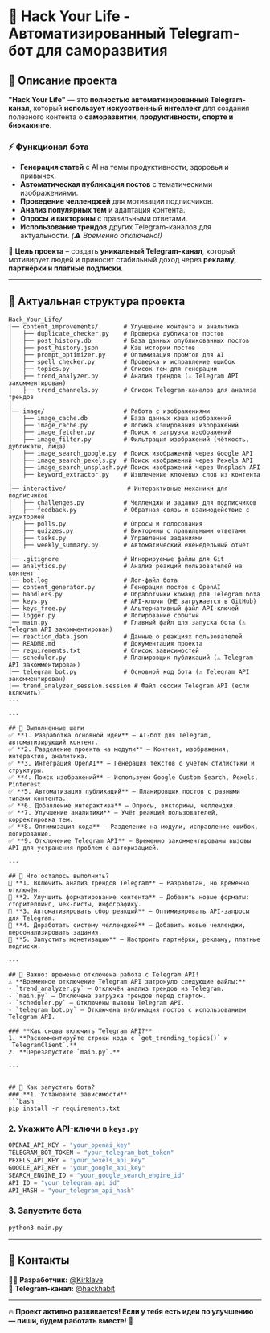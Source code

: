 # 📌 Hack Your Life - Автоматизированный Telegram-бот для саморазвития

## 🚀 Описание проекта
**"Hack Your Life"** — это **полностью автоматизированный Telegram-канал**, который **использует искусственный интеллект** для создания полезного контента о **саморазвитии, продуктивности, спорте и биохакинге**.

### ⚡ Функционал бота
- **Генерация статей** с AI на темы продуктивности, здоровья и привычек.
- **Автоматическая публикация постов** с тематическими изображениями.
- **Проведение челленджей** для мотивации подписчиков.
- **Анализ популярных тем** и адаптация контента.
- **Опросы и викторины** с правильными ответами.
- **Использование трендов** других Telegram-каналов для актуальности. *(⚠️ Временно отключено!)*

📌 **Цель проекта** – создать **уникальный Telegram-канал**, который мотивирует людей и приносит стабильный доход через **рекламу, партнёрки и платные подписки**.

---

## 📂 Актуальная структура проекта
```
Hack_Your_Life/
│── content_improvements/       # Улучшение контента и аналитика
│   ├── duplicate_checker.py    # Проверка дубликатов постов
│   ├── post_history.db         # База данных опубликованных постов
│   ├── post_history.json       # Кэш истории постов
│   ├── prompt_optimizer.py     # Оптимизация промтов для AI
│   ├── spell_checker.py        # Проверка и исправление ошибок
│   ├── topics.py               # Список тем для генерации
│   ├── trend_analyzer.py       # Анализ трендов (⚠️ Telegram API закомментирован)
│   ├── trend_channels.py       # Список Telegram-каналов для анализа трендов
│
│── image/                      # Работа с изображениями
│   ├── image_cache.db          # База данных кэша изображений
│   ├── image_cache.py          # Логика кэширования изображений
│   ├── image_fetcher.py        # Поиск и загрузка изображений
│   ├── image_filter.py         # Фильтрация изображений (чёткость, дубликаты, лица)
│   ├── image_search_google.py  # Поиск изображений через Google API
│   ├── image_search_pexels.py  # Поиск изображений через Pexels API
│   ├── image_search_unsplash.py# Поиск изображений через Unsplash API
│   ├── keyword_extractor.py    # Извлечение ключевых слов из контента
│
│── interactive/                 # Интерактивные механики для подписчиков
│   ├── challenges.py           # Челленджи и задания для подписчиков
│   ├── feedback.py             # Обратная связь и взаимодействие с аудиторией
│   ├── polls.py                # Опросы и голосования
│   ├── quizzes.py              # Викторины с правильными ответами
│   ├── tasks.py                # Управление заданиями
│   ├── weekly_summary.py       # Автоматический еженедельный отчёт
│
│── .gitignore                  # Игнорируемые файлы для Git
│── analytics.py                # Анализ реакций пользователей на контент
│── bot.log                     # Лог-файл бота
│── content_generator.py        # Генерация постов с OpenAI
│── handlers.py                 # Обработчики команд для Telegram бота
│── keys.py                     # API-ключи (НЕ загружается в GitHub)
│── keys_free.py                # Альтернативный файл API-ключей
│── logger.py                   # Логирование событий
│── main.py                     # Главный файл для запуска бота (⚠️ Telegram API закомментирован)
│── reaction_data.json          # Данные о реакциях пользователей
│── README.md                   # Документация проекта
│── requirements.txt            # Список зависимостей
│── scheduler.py                # Планировщик публикаций (⚠️ Telegram API закомментирован)
│── telegram_bot.py             # Основной код бота (⚠️ Telegram API закомментирован)
│── trend_analyzer_session.session # Файл сессии Telegram API (если включить)
---

---

## 📌 Выполненные шаги
✅ **1. Разработка основной идеи** – AI-бот для Telegram, автоматизирующий контент.  
✅ **2. Разделение проекта на модули** – Контент, изображения, интерактив, аналитика.  
✅ **3. Интеграция OpenAI** – Генерация текстов с учётом стилистики и структуры.  
✅ **4. Поиск изображений** – Используем Google Custom Search, Pexels, Pinterest.  
✅ **5. Автоматизация публикаций** – Планировщик постов с разными типами контента.  
✅ **6. Добавление интерактива** – Опросы, викторины, челленджи.  
✅ **7. Улучшение аналитики** – Учёт реакций пользователей, корректировка тем.  
✅ **8. Оптимизация кода** – Разделение на модули, исправление ошибок, логирование.  
✅ **9. Отключение Telegram API** – Временно закомментированы вызовы API для устранения проблем с авторизацией.  

---

## 📌 Что осталось выполнить?
🔲 **1. Включить анализ трендов Telegram** – Разработан, но временно отключён.  
🔲 **2. Улучшить форматирование контента** – Добавить новые форматы: сторителлинг, чек-листы, инфографику.  
🔲 **3. Автоматизировать сбор реакций** – Оптимизировать API-запросы для Telegram.  
🔲 **4. Доработать систему челленджей** – Добавить новые челленджи, персонализировать задания.  
🔲 **5. Запустить монетизацию** – Настроить партнёрки, рекламу, платные подписки.  

---

## 📌 Важно: временно отключена работа с Telegram API!
⚠ **Временное отключение Telegram API затронуло следующие файлы:**  
- `trend_analyzer.py` – Отключён анализ трендов из Telegram.  
- `main.py` – Отключена загрузка трендов перед стартом.  
- `scheduler.py` – Отключены вызовы Telegram API.  
- `telegram_bot.py` – Отключена публикация постов с использованием Telegram API.  

### **Как снова включить Telegram API?**
1. **Раскомментируйте строки кода с `get_trending_topics()` и `TelegramClient`.**  
2. **Перезапустите `main.py`.**  

---


## 📌 Как запустить бота?
### **1. Установите зависимости**
```bash
pip install -r requirements.txt
```
### **2. Укажите API-ключи в `keys.py`**
```python
OPENAI_API_KEY = "your_openai_key"
TELEGRAM_BOT_TOKEN = "your_telegram_bot_token"
PEXELS_API_KEY = "your_pexels_api_key"
GOOGLE_API_KEY = "your_google_api_key"
SEARCH_ENGINE_ID = "your_google_search_engine_id"
API_ID = "your_telegram_api_id"
API_HASH = "your_telegram_api_hash"
```
### **3. Запустите бота**
```bash
python3 main.py
```

---

## 📌 Контакты
👨‍💻 **Разработчик:** [@Kirklave](https://t.me/Kirklave)  
📩 **Telegram-канал:** [@hackhabit](https://t.me/hackhabit)  

---

🔥 **Проект активно развивается! Если у тебя есть идеи по улучшению — пиши, будем работать вместе!** 🚀
